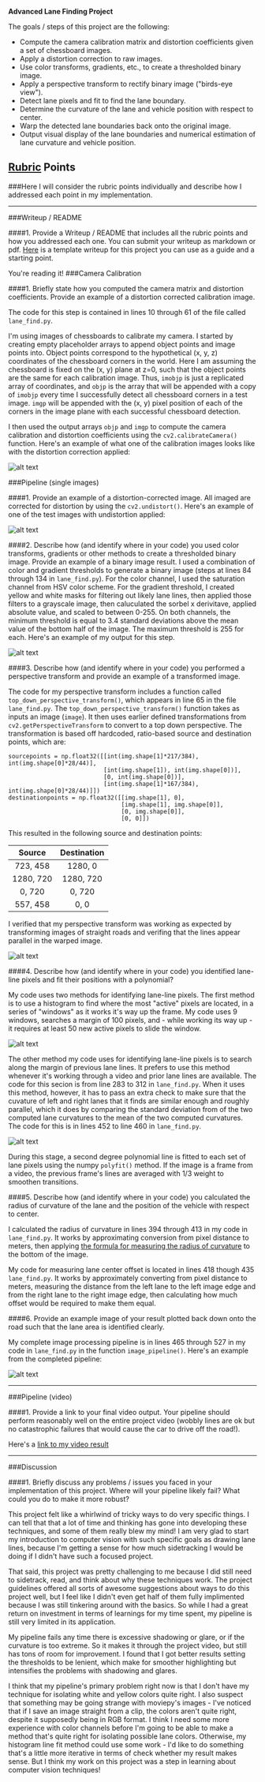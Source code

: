 **Advanced Lane Finding Project**

The goals / steps of this project are the following:

* Compute the camera calibration matrix and distortion coefficients given a set of chessboard images.
* Apply a distortion correction to raw images.
* Use color transforms, gradients, etc., to create a thresholded binary image.
* Apply a perspective transform to rectify binary image ("birds-eye view").
* Detect lane pixels and fit to find the lane boundary.
* Determine the curvature of the lane and vehicle position with respect to center.
* Warp the detected lane boundaries back onto the original image.
* Output visual display of the lane boundaries and numerical estimation of lane curvature and vehicle position.

[//]: # (Image References)

[image1]: ./output_images/corrected_calibration10.jpg "Calibration"
[image2]: ./output_images/undistorted.jpg "Undistorted"
[image3]: ./output_images/color_threshold.jpg "Binary Example"
[image4]: ./output_images/straight_lines.jpg "Straight lines"
[image5]: ./output_images/histogram_fit.jpg "Histogram Fit Visual"
[image6]: ./output_images/margin_fit.jpg "Margin Fit Visual"
[image7]: ./test_images/processedtest2.jpg "Output"
[video1]: ./processed_project_video.mp4 "Video"

## [Rubric](https://review.udacity.com/#!/rubrics/571/view) Points
###Here I will consider the rubric points individually and describe how I addressed each point in my implementation.  

---
###Writeup / README

####1. Provide a Writeup / README that includes all the rubric points and how you addressed each one.  You can submit your writeup as markdown or pdf.  [Here](https://github.com/udacity/CarND-Advanced-Lane-Lines/blob/master/writeup_template.md) is a template writeup for this project you can use as a guide and a starting point.  

You're reading it!
###Camera Calibration

####1. Briefly state how you computed the camera matrix and distortion coefficients. Provide an example of a distortion corrected calibration image.

The code for this step is contained in lines 10 through 61 of the file called `lane_find.py`.

I'm using images of chessboards to calibrate my camera. I started by creating empty placeholder arrays to append object points and image points into. Object points correspond to the hypothetical (x, y, z) coordinates of the chessboard corners in the world. Here I am assuming the chessboard is fixed on the (x, y) plane at z=0, such that the object points are the same for each calibration image.  Thus, `imobjp` is just a replicated array of coordinates, and `objp` is the array that will be appended with a copy of `imobjp` every time I successfully detect all chessboard corners in a test image.  `imgp` will be appended with the (x, y) pixel position of each of the corners in the image plane with each successful chessboard detection. 

I then used the output arrays `objp` and `imgp` to compute the camera calibration and distortion coefficients using the `cv2.calibrateCamera()` function.  Here's an example of what one of the calibration images looks like with the distortion correction applied:

![alt text][image1]

###Pipeline (single images)

####1. Provide an example of a distortion-corrected image.
All imaged are corrected for distortion by using the `cv2.undistort()`. Here's an example of one of the test images with undistortion applied:

![alt text][image2]

####2. Describe how (and identify where in your code) you used color transforms, gradients or other methods to create a thresholded binary image.  Provide an example of a binary image result.
I used a combination of color and gradient thresholds to generate a binary image (steps at lines 84 through 134 in `lane_find.py`). For the color channel, I used the saturation channel from HSV color scheme. For the gradient threshold, I created yellow and white masks for filtering out likely lane lines, then applied those filters to a grayscale image, then caluculated the sorbel x derivitave, applied absolute value, and scaled to between 0-255. On both channels, the minimum threshold is equal to 3.4 standard deviations above the mean value of the bottom half of the image. The maximum threshold is 255 for each. Here's an example of my output for this step.

![alt text][image3]

####3. Describe how (and identify where in your code) you performed a perspective transform and provide an example of a transformed image.

The code for my perspective transform includes a function called `top_down_perspective_transform()`, which appears in line 65 in the file `lane_find.py`.  The `top_down_perspective_transform()` function takes as inputs an image (`image`). It then uses earlier defined transformations from `cv2.getPerspectiveTransform` to convert to a top down perspective. The transformation is based off hardcoded, ratio-based source and destination points, which are:
```
sourcepoints = np.float32([[int(img.shape[1]*217/384), int(img.shape[0]*28/44)],
                           [int(img.shape[1]), int(img.shape[0])],
                           [0, int(img.shape[0])],
                           [int(img.shape[1]*167/384), int(img.shape[0]*28/44)]])
destinationpoints = np.float32([[img.shape[1], 0],
                                [img.shape[1], img.shape[0]],
                                [0, img.shape[0]],
                                [0, 0]])

```
This resulted in the following source and destination points:

| Source        | Destination   | 
|:-------------:|:-------------:| 
| 723, 458      | 1280, 0       | 
| 1280, 720     | 1280, 720     |
| 0, 720        | 0, 720        |
| 557, 458      | 0, 0          |

I verified that my perspective transform was working as expected by transforming images of straight roads and verifing that the lines appear parallel in the warped image.

![alt text][image4]

####4. Describe how (and identify where in your code) you identified lane-line pixels and fit their positions with a polynomial?

My code uses two methods for identifying lane-line pixels. The first method is to use a histogram to find where the most "active" pixels are located, in a series of "windows" as it works it's way up the frame. My code uses 9 windows, searches a margin of 100 pixels, and - while working its way up - it requires at least 50 new active pixels to slide the window.

![alt text][image5]

The other method my code uses for identifying lane-line pixels is to search along the margin of previous lane lines. It prefers to use this method whenever it's working through a video and prior lane lines are available. The code for this secion is from line 283 to 312 in `lane_find.py`. When it uses this method, however, it has to pass an extra check to make sure that the cuvature of left and right lanes that it finds are similar enough and roughly parallel, which it does by comparing the standard deviation from of the two computed lane curvatures to the mean of the two computed curvatures. The code for this is in lines 452 to line 460 in `lane_find.py`.

![alt text][image6]

During this stage, a second degree polynomial line is fitted to each set of lane pixels using the numpy `polyfit()` method. If the image is a frame from a video, the previous frame's lines are averaged with 1/3 weight to smoothen transitions.

####5. Describe how (and identify where in your code) you calculated the radius of curvature of the lane and the position of the vehicle with respect to center.

I calculated the radius of curvature in lines 394 through 413 in my code in `lane_find.py`. It works by approximating conversion from pixel distance to meters, then applying [the formula for measuring the radius of curvature](http://www.intmath.com/applications-differentiation/8-radius-curvature.php) to the bottom of the image.

My code for measuring lane center offset is located in lines 418 though 435 `lane_find.py`. It works by approximately converting from pixel distance to meters, measuring the distance from the left lane to the left image edge and from the right lane to the right image edge, then calculating how much offset would be required to make them equal.

####6. Provide an example image of your result plotted back down onto the road such that the lane area is identified clearly.

My complete image processing pipeline is in lines 465 through 527 in my code in `lane_find.py` in the function `image_pipeline()`. Here's an example from the completed pipeline:

![alt text][image7]

---

###Pipeline (video)

####1. Provide a link to your final video output.  Your pipeline should perform reasonably well on the entire project video (wobbly lines are ok but no catastrophic failures that would cause the car to drive off the road!).

Here's a [link to my video result](./processed_project_video.mp4)

---

###Discussion

####1. Briefly discuss any problems / issues you faced in your implementation of this project.  Where will your pipeline likely fail?  What could you do to make it more robust?

This project felt like a whirlwind of tricky ways to do very specific things. I can tell that that a lot of time and thinking has gone into developing these techniques, and some of them really blew my mind! I am very glad to start my introduction to computer vision with such specific goals as drawing lane lines, because I'm getting a sense for how much sidetracking I would be doing if I didn't have such a focused project.

That said, this project was pretty challenging to me because I did still need to sidetrack, read, and think about why these techniques work. The project guidelines offered all sorts of awesome suggestions about ways to do this project well, but I feel like I didn't even get half of them fully implimented because I was still tinkering around with the basics. So while I had a great return on investment in terms of learnings for my time spent, my pipeline is still very limited in its application.

My pipeline fails any time there is excessive shadowing or glare, or if the curvature is too extreme. So it makes it through the project video, but still has tons of room for improvement. I found that I got better results setting the thresholds to be lenient, which make for smoother highlighting but intensifies the problems with shadowing and glares.

I think that my pipeline's primary problem right now is that I don't have my technique for isolating white and yellow colors quite right. I also suspect that something may be going strange with moviepy's images - I've noticed that if I save an image straight from a clip, the colors aren't quite right, despite it supposedly being in RGB format. I think I need some more experience with color channels before I'm going to be able to make a method that's quite right for isolating possible lane colors. Otherwise, my histogram line fit method could use some work - I'd like to do something that's a little more iterative in terms of check whether my result makes sense. But I think my work on this project was a step in learning about computer vision techniques!

